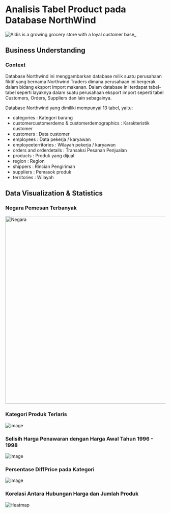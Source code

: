 # Analisis Tabel Product pada Database NorthWind
![Aldis is a growing grocery store with a loyal customer base_](https://user-images.githubusercontent.com/92239613/161571527-b16e1d4e-9743-4be7-bf05-68cff0430dc7.jpg)
## Business Understanding
### Context
Database Northwind ini menggambarkan database milik suatu perusahaan fiktif yang bernama Northwind Traders dimana perusahaan ini bergerak dalam bidang eksport import makanan. Dalam database ini terdapat tabel-tabel seperti layaknya dalam suatu perusahaan eksport import seperti tabel Customers, Orders, Suppliers dan lain sebagainya.

Database Northwind yang dimiliki mempunyai 13 tabel, yaitu:

- categories : Kategori barang
- customercustomerdemo & customerdemographics : Karakteristik customer
- customers : Data customer
- employees : Data pekerja / karyawan
- employeeterritories : Wilayah pekerja / karyawan
- orders and orderdetails : Transaksi Pesanan Penjualan
- products : Produk yang dijual
- region : Region
- shippers : Rincian Pengiriman
- suppliers : Pemasok produk
- territories : Wilayah

## Data Visualization & Statistics

### Negara Pemesan Terbanyak
<img width="588" alt="Negara" src="https://user-images.githubusercontent.com/92239613/161571183-25100c84-e4a6-451b-8721-1da137567f1d.PNG">

### Kategori Produk Terlaris
![image](https://user-images.githubusercontent.com/92239613/161575203-45e6f3cf-65ec-4887-8d73-4326b9f533e5.png)

### Selisih Harga Penawaran dengan Harga Awal Tahun 1996 - 1998
![image](https://user-images.githubusercontent.com/92239613/161575508-a028fc44-c495-4814-b996-65500ca63bcc.png)

### Persentase DiffPrice pada Kategori
![image](https://user-images.githubusercontent.com/92239613/161574290-df57cba5-b769-4a22-944d-6e542aab05e3.png)

### Korelasi Antara Hubungan Harga dan Jumlah Produk
![Heatmap](https://user-images.githubusercontent.com/92239613/161570375-744ce263-e2cf-47d9-9e9b-d28a3de45397.png)

